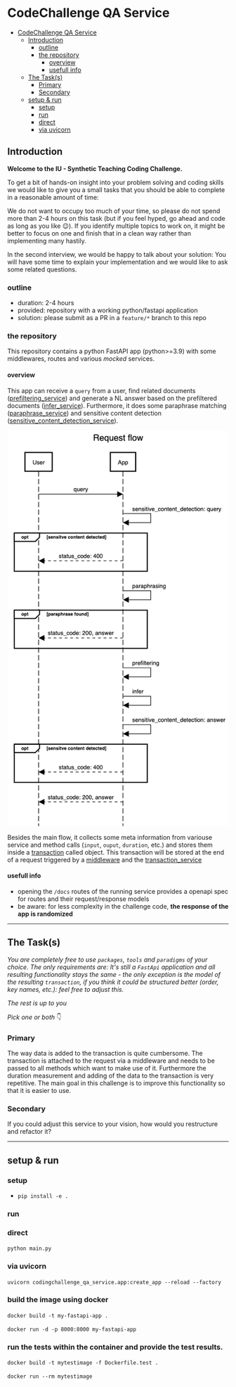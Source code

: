 # CodeChallenge QA Service

<!-- TOC -->

- [CodeChallenge QA Service](#codechallenge-qa-service)
    - [Introduction](#introduction)
        - [outline](#outline)
        - [the repository](#the-repository)
            - [overview](#overview)
            - [usefull info](#usefull-info)
    - [The Task(s)](#the-tasks)
        - [Primary](#primary)
        - [Secondary](#secondary)
    - [setup & run](#setup--run)
        - [setup](#setup)
        - [run](#run)
        - [direct](#direct)
        - [via uvicorn](#via-uvicorn)

<!-- /TOC -->

## Introduction

**Welcome to the IU - Synthetic Teaching Coding Challenge.**

To get a bit of hands-on insight into your problem solving and coding skills we would like to give you a small tasks that you should be able to complete in a reasonable amount of time:

We do not want to occupy too much of your time, so please do not spend more than 2-4 hours on this task (but if you feel hyped, go ahead and code as long as you like 😉). If you identify multiple topics to work on, it might be better to focus on one and finish that in a clean way rather than implementing many hastily.

In the second interview, we would be happy to talk about your solution: You will have some time to explain your implementation and we would like to ask some related questions.

### outline

* duration: 2-4 hours
* provided: repository with a working python/fastapi application
* solution: please submit as a PR in a `feature/*` branch to this repo

### the repository

This repository contains a python FastAPI app (python>=3.9) with some middlewares, routes and various _mocked_ services.

#### overview

This app can receive a `query` from a user, find related documents ([prefiltering_service](src/codingchallenge_qa_service/services/prefiltering_service.py)) and generate a NL answer based on the prefiltered documents ([infer_service](src/codingchallenge_qa_service/services/infer_service.py)).
Furthermore, it does some paraphrase matching ([paraphrase_service](src/codingchallenge_qa_service/services/paraphrase_service.py)) and sensitive content detection ([sensitive_content_detection_service](src/codingchallenge_qa_service/services/sensitive_content_detection_service.py)).

![request flow](request_flow.png "request flow")

Besides the main flow, it collects some meta information from variouse service and method calls (`input`, `ouput`, `duration`, etc.) and stores them inside
a [transaction](src/codingchallenge_qa_service/transaction.py) called object. This transaction will be stored at the end of a request triggered by a [middleware](src/codingchallenge_qa_service//middlewares/transaction_middleware.py) and the [transaction_service](src/codingchallenge_qa_service/services/transaction_service.py)

#### usefull info

* opening the `/docs` routes of the running service provides a openapi spec for routes and their request/response models
* be aware: for less complexity in the challenge code, **the response of the app is randomized**

---

## The Task(s)

_You are completely free to use `packages`, `tools` and `paradigms` of your choice.
The only requirements are:
It's still a `FastApi` application and all resulting functionality stays the same - the only exception is the model
of the resulting `transaction`, if you think it could be structured better (order, key names, etc.): feel free to adjust
this._

*The rest is up to you*

_Pick one or both_ 👇

### Primary

The way data is added to the transaction is quite cumbersome. The transaction is attached to the request via a middleware and needs to be passed to all methods which want to make use of it. Furthermore the duration measurement and adding of the data to the transaction is very repetitive. The main goal in this challenge is to improve this functionality so that it is easier to use.

### Secondary

If you could adjust this service to your vision, how would you restructure and refactor it?


---

## setup & run

### setup

- `pip install -e .`

### run

### direct

`python main.py`

### via uvicorn

`uvicorn codingchallenge_qa_service.app:create_app --reload --factory`

### build the image using docker
`docker build -t my-fastapi-app .`

`docker run -d -p 8000:8000 my-fastapi-app`

### run the tests within the container and provide the test results.
`docker build -t mytestimage -f Dockerfile.test .`

`docker run --rm mytestimage`